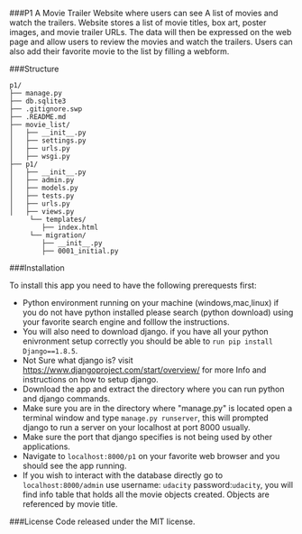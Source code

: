 ###P1
A Movie Trailer Website where users can see A list of movies and watch the trailers. Website stores a list of movie titles, box art, poster images, and movie trailer URLs. The data will then be expressed on the web page and allow users to review the movies and watch the trailers. Users can also add their favorite movie to the list by filling a webform.

###Structure
```
p1/
├── manage.py
├── db.sqlite3
├── .gitignore.swp
├── .README.md
├── movie_list/
│   ├── __init__.py
│   ├── settings.py
│   ├── urls.py
│   ├── wsgi.py
├── p1/
│   ├── __init__.py
│   ├── admin.py
│   ├── models.py
│   ├── tests.py
│   ├── urls.py
│   ├── views.py
	 └── templates/
	    ├── index.html
	 └── migration/
		├── __init__.py
		├── 0001_initial.py

```		
###Installation

To install this app you need to have the following prerequests first:
* Python environment running on your machine (windows,mac,linux) if you do not have python installed please search (python download) using your favorite search engine and folllow the instructions.
* You will also need to download django. 
if you have all your python enivronment setup correctly you should be able to `run pip install Django==1.8.5`.
* Not Sure what django is?
visit https://www.djangoproject.com/start/overview/ for more Info and instructions on how to setup django.
* Download the app and extract the directory where you can run python and django commands.
* Make sure you are in the directory where "manage.py" is located open a terminal window and type `manage.py runserver`,
this will prompted django to run a server on your localhost at port 8000 usually.
* Make sure the port that django specifies is not being used by other applications.
* Navigate to `localhost:8000/p1` on your favorite web browser and you should see the app running.
* If you wish to interact with the database directly go to `localhost:8000/admin` use username: `udacity`  password:`udacity`,
you will find info table that holds all the movie objects created. Objects are referenced by movie title.


###License
Code released under the MIT license. 


